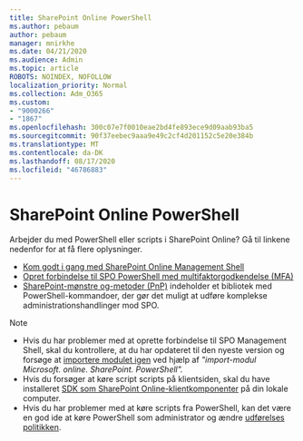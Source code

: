 ```yaml
---
title: SharePoint Online PowerShell
ms.author: pebaum
author: pebaum
manager: mnirkhe
ms.date: 04/21/2020
ms.audience: Admin
ms.topic: article
ROBOTS: NOINDEX, NOFOLLOW
localization_priority: Normal
ms.collection: Adm_O365
ms.custom:
- "9000266"
- "1867"
ms.openlocfilehash: 300c07e7f0010eae2bd4fe893ece9d09aab93ba5
ms.sourcegitcommit: 90f37eebec9aaa9e49c2cf4d201152c5e20e384b
ms.translationtype: MT
ms.contentlocale: da-DK
ms.lasthandoff: 08/17/2020
ms.locfileid: "46786883"
---
```

# <a name="sharepoint-online-powershell"></a>SharePoint Online PowerShell

Arbejder du med PowerShell eller scripts i SharePoint Online? Gå til linkene nedenfor for at få flere oplysninger.
- [Kom godt i gang med SharePoint Online Management Shell](https://docs.microsoft.com/powershell/sharepoint/sharepoint-online/connect-sharepoint-online?view=sharepoint-ps)
- [Opret forbindelse til SPO PowerShell med multifaktorgodkendelse (MFA)](https://docs.microsoft.com/powershell/sharepoint/sharepoint-online/connect-sharepoint-online?view=sharepoint-ps#to-connect-with-multifactor-authentication-mfa)
- [SharePoint-mønstre og-metoder (PnP)](https://docs.microsoft.com/powershell/sharepoint/sharepoint-pnp/sharepoint-pnp-cmdlets?view=sharepoint-ps) indeholder et bibliotek med PowerShell-kommandoer, der gør det muligt at udføre komplekse administrationshandlinger mod SPO.

> [!NOTE]
> - Hvis du har problemer med at oprette forbindelse til SPO Management Shell, skal du kontrollere, at du har opdateret til den nyeste version og forsøge at [importere modulet igen](https://docs.microsoft.com/powershell/developer/module/importing-a-powershell-module) ved hjælp af *"import-modul Microsoft. online. SharePoint. PowerShell".*
> - Hvis du forsøger at køre script scripts på klientsiden, skal du have installeret [SDK som SharePoint Online-klientkomponenter](https://www.microsoft.com/download/details.aspx?id=42038) på din lokale computer.
> - Hvis du har problemer med at køre scripts fra PowerShell, kan det være en god ide at køre PowerShell som administrator og ændre [udførelses politikken](https://docs.microsoft.com/powershell/module/microsoft.powershell.core/about/about_execution_policies?view=powershell-6).